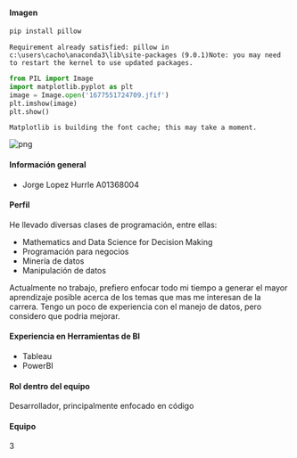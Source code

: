 #### Imagen


```python
pip install pillow
```

    Requirement already satisfied: pillow in c:\users\cacho\anaconda3\lib\site-packages (9.0.1)Note: you may need to restart the kernel to use updated packages.
    
    


```python
from PIL import Image
import matplotlib.pyplot as plt
image = Image.open('1677551724709.jfif')
plt.imshow(image)
plt.show()
```

    Matplotlib is building the font cache; this may take a moment.
    


    
![png](output_2_1.png)
    


 #### Información general


* Jorge Lopez Hurrle A01368004


#### Perfil

 He llevado diversas clases de programación, entre ellas:

- Mathematics and Data Science for Decision Making 
- Programación para negocios 
- Minería de datos
- Manipulación de datos

 Actualmente no trabajo, prefiero enfocar todo mi tiempo a generar el mayor aprendizaje posible acerca de los temas que mas me interesan de la carrera. Tengo un poco de experiencia con el manejo de datos, pero considero que podria mejorar.

#### Experiencia en Herramientas de BI

- Tableau 
- PowerBI

#### Rol dentro del equipo

Desarrollador, principalmente enfocado en código

#### Equipo

3
